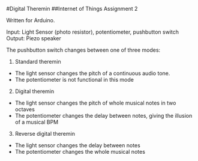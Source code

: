 #Digital Theremin
##Internet of Things Assignment 2

Written for Arduino.

Input: Light Sensor (photo resistor), potentiometer, pushbutton switch
Output: Piezo speaker

The pushbutton switch changes between one of three modes:

1. Standard theremin
  - The light sensor changes the pitch of a continuous audio tone.
  - The potentiometer is not functional in this mode
2. Digital theremin
  - The light sensor changes the pitch of whole musical notes in two octaves
  - The potentiometer changes the delay between notes, giving the illusion of a musical BPM
3. Reverse digital theremin
  - The light sensor changes the delay between notes
  - The potentiometer changes the whole musical notes


